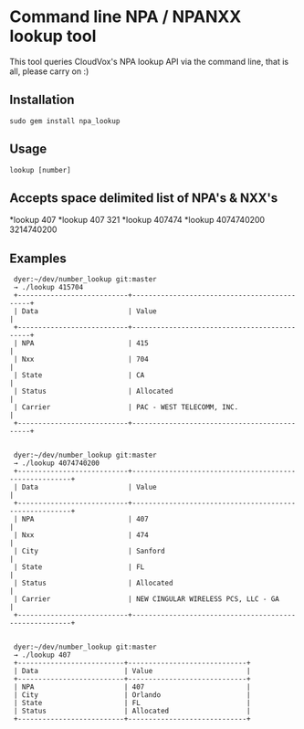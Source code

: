 # Command line NPA / NPANXX lookup tool

 This tool queries CloudVox's NPA lookup API via the command line, that is all, please carry on :)


## Installation
    sudo gem install npa_lookup

## Usage
    lookup [number]

## Accepts space delimited list of NPA's & NXX's
   *lookup 407
   *lookup 407 321
   *lookup 407474
   *lookup 4074740200 3214740200

## Examples

     dyer:~/dev/number_lookup git:master 
     → ./lookup 415704
     +---------------------------+---------------------------------------------+
     | Data                      | Value                                       |
     +---------------------------+---------------------------------------------+
     | NPA                       | 415                                         |
     | Nxx                       | 704                                         |
     | State                     | CA                                          |
     | Status                    | Allocated                                   |
     | Carrier                   | PAC - WEST TELECOMM, INC.                   |
     +---------------------------+---------------------------------------------+

     
     dyer:~/dev/number_lookup git:master 
     → ./lookup 4074740200
     +---------------------------+-------------------------------------------------------+
     | Data                      | Value                                                 |
     +---------------------------+-------------------------------------------------------+
     | NPA                       | 407                                                   |
     | Nxx                       | 474                                                   |
     | City                      | Sanford                                               |
     | State                     | FL                                                    |
     | Status                    | Allocated                                             |
     | Carrier                   | NEW CINGULAR WIRELESS PCS, LLC - GA                   |
     +---------------------------+-------------------------------------------------------+
     
     
     dyer:~/dev/number_lookup git:master 
     → ./lookup 407
     +--------------------------+-----------------------------+
     | Data                     | Value                       |
     +--------------------------+-----------------------------+
     | NPA                      | 407                         |
     | City                     | Orlando                     |
     | State                    | FL                          |
     | Status                   | Allocated                   |
     +--------------------------+-----------------------------+

